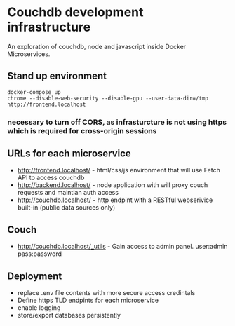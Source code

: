 # Couchdb development infrastructure

An exploration of couchdb, node and javascript inside Docker Microservices. 

## Stand up environment 
```
docker-compose up
chrome --disable-web-security --disable-gpu --user-data-dir=/tmp http://frontend.localhost
```
### necessary to turn off CORS, as infrasturcture is not using https which is required for cross-origin sessions

## URLs for each microservice
* http://frontend.localhost/ - html/css/js environment that will use Fetch API to access couchdb 
* http://backend.localhost/ - node application with will proxy couch requests and maintian auth access
* http://couchdb.localhost/ - http endpint with a RESTful webserivice built-in (public data sources only) 

## Couch
* http://couchdb.localhost/_utils - Gain access to admin panel. user:admin pass:password

## Deployment
* replace .env file contents with more secure access credintals
* Define https TLD endpints for each microservice
* enable logging
* store/export databases persistently 
